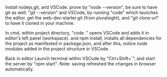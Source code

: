 Install nodejs,git, and VSCode. prove by "node --version", be sure to have git as well. "git --version" and VSCode, by running "code" 
which launches the editor.
get the web-dev-starter.git (from pluralsight), and "git clone url" to have it cloned in your machine.

In cmd, 
within project directory, "code ." opens VSCode and adds it in editor's left panel (workspace).
       and npm install, installs all dependencies for the project as manifested in package.json,
       and after this, notice node modules added in the project structure in VSCode.
       
Back in editor
Launch terminal within VSCode by "Ctrl+Shift+`", and start the server by "npm start".
Note: saving refreshed the changes in browser automatically.
